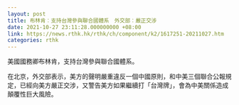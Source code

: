 ```yaml
---
layout: post
title: 布林肯︰支持台灣參與聯合國體系　外交部︰嚴正交涉
date: 2021-10-27 23:11:28.000000000 +08:00
link: https://news.rthk.hk/rthk/ch/component/k2/1617251-20211027.htm
categories: rthk
---
```


美國國務卿布林肯，支持台灣參與聯合國體系。

在北京，外交部表示，美方的聲明嚴重違反一個中國原則，和中美三個聯合公報規定，已經向美方嚴正交涉，又警告美方如果繼續打「台灣牌」，會為中美關係造成顛覆性巨大風險。
